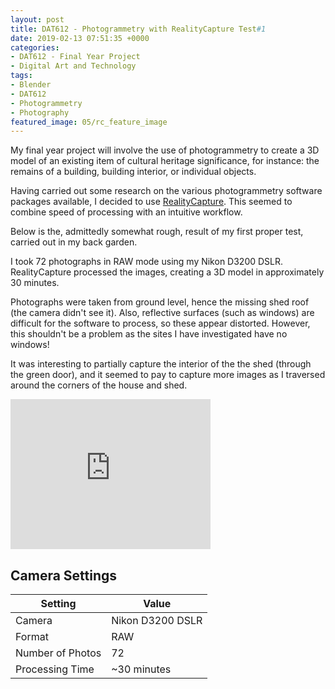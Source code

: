 ```yaml
---
layout: post
title: DAT612 - Photogrammetry with RealityCapture Test#1
date: 2019-02-13 07:51:35 +0000
categories:
- DAT612 - Final Year Project
- Digital Art and Technology
tags:
- Blender
- DAT612
- Photogrammetry
- Photography
featured_image: 05/rc_feature_image
---
```

My final year project will involve the use of photogrammetry to create a 3D model of an existing item of cultural heritage significance, for instance: the remains of a building, building interior, or individual objects.

Having carried out some research on the various photogrammetry software packages available, I decided to use <a href="https://www.capturingreality.com/" target="_blank" rel="noopener">RealityCapture</a>. This seemed to combine speed of processing with an intuitive workflow.

Below is the, admittedly somewhat rough, result of my first proper test, carried out in my back garden.

I took 72 photographs in RAW mode using my Nikon D3200 DSLR. RealityCapture processed the images, creating a 3D model in approximately 30 minutes.

Photographs were taken from ground level, hence the missing shed roof (the camera didn't see it). Also, reflective surfaces (such as windows) are difficult for the software to process, so these appear distorted. However, this shouldn't be a problem as the sites I have investigated have no windows!

It was interesting to partially capture the interior of the the shed (through the green door), and it seemed to pay to capture more images as I traversed around the corners of the house and shed.

<div class="embed-container">
<iframe src="https://sketchfab.com/models/cba075b160b14f91b90ea96429630c67/embed" width="320" height="240" frameborder="0"><span data-mce-type="bookmark" style="display: inline-block; width: 0px; overflow: hidden; line-height: 0;" class="mce_SELRES_start">﻿</span></iframe>
</div>

## Camera Settings

| Setting | Value |
|---------|-------|
| Camera | Nikon D3200 DSLR |
| Format | RAW |
| Number of Photos | 72 |
| Processing Time | ~30 minutes |